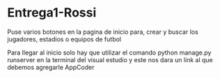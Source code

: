 # Entrega1-Rossi

Puse varios botones en la pagina de inicio para, crear y buscar los jugadores, estadios o equipos de futbol

Para llegar al inicio solo hay que utilizar el comando python manage.py runserver en la terminal del visual estudio y este nos dara un link al que debemos agregarle AppCoder
